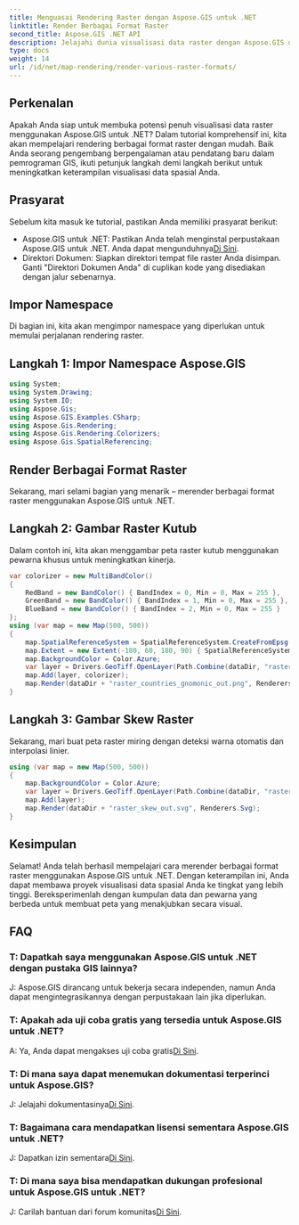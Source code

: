 ```yaml
---
title: Menguasai Rendering Raster dengan Aspose.GIS untuk .NET
linktitle: Render Berbagai Format Raster
second_title: Aspose.GIS .NET API
description: Jelajahi dunia visualisasi data raster dengan Aspose.GIS untuk .NET. Pelajari cara merender peta menakjubkan dalam berbagai format dengan mudah. Unduh sekarang!
type: docs
weight: 14
url: /id/net/map-rendering/render-various-raster-formats/
---
```

## Perkenalan
Apakah Anda siap untuk membuka potensi penuh visualisasi data raster menggunakan Aspose.GIS untuk .NET? Dalam tutorial komprehensif ini, kita akan mempelajari rendering berbagai format raster dengan mudah. Baik Anda seorang pengembang berpengalaman atau pendatang baru dalam pemrograman GIS, ikuti petunjuk langkah demi langkah berikut untuk meningkatkan keterampilan visualisasi data spasial Anda.
## Prasyarat
Sebelum kita masuk ke tutorial, pastikan Anda memiliki prasyarat berikut:
- Aspose.GIS untuk .NET: Pastikan Anda telah menginstal perpustakaan Aspose.GIS untuk .NET. Anda dapat mengunduhnya[Di Sini](https://releases.aspose.com/gis/net/).
- Direktori Dokumen: Siapkan direktori tempat file raster Anda disimpan. Ganti "Direktori Dokumen Anda" di cuplikan kode yang disediakan dengan jalur sebenarnya.
## Impor Namespace
Di bagian ini, kita akan mengimpor namespace yang diperlukan untuk memulai perjalanan rendering raster.
## Langkah 1: Impor Namespace Aspose.GIS
```csharp
using System;
using System.Drawing;
using System.IO;
using Aspose.Gis;
using Aspose.GIS.Examples.CSharp;
using Aspose.Gis.Rendering;
using Aspose.Gis.Rendering.Colorizers;
using Aspose.Gis.SpatialReferencing;
```
## Render Berbagai Format Raster
Sekarang, mari selami bagian yang menarik – merender berbagai format raster menggunakan Aspose.GIS untuk .NET.
## Langkah 2: Gambar Raster Kutub
Dalam contoh ini, kita akan menggambar peta raster kutub menggunakan pewarna khusus untuk meningkatkan kinerja.
```csharp
var colorizer = new MultiBandColor()
{
    RedBand = new BandColor() { BandIndex = 0, Min = 0, Max = 255 },
    GreenBand = new BandColor() { BandIndex = 1, Min = 0, Max = 255 },
    BlueBand = new BandColor() { BandIndex = 2, Min = 0, Max = 255 }
};
using (var map = new Map(500, 500))
{
    map.SpatialReferenceSystem = SpatialReferenceSystem.CreateFromEpsg(102034);
    map.Extent = new Extent(-180, 60, 180, 90) { SpatialReferenceSystem = SpatialReferenceSystem.Wgs84 };
    map.BackgroundColor = Color.Azure;
    var layer = Drivers.GeoTiff.OpenLayer(Path.Combine(dataDir, "raster_countries.tif"));
    map.Add(layer, colorizer);
    map.Render(dataDir + "raster_countries_gnomonic_out.png", Renderers.Png);
}
```
## Langkah 3: Gambar Skew Raster
Sekarang, mari buat peta raster miring dengan deteksi warna otomatis dan interpolasi linier.
```csharp
using (var map = new Map(500, 500))
{
    map.BackgroundColor = Color.Azure;
    var layer = Drivers.GeoTiff.OpenLayer(Path.Combine(dataDir, "raster_skew.tif"));
    map.Add(layer);
    map.Render(dataDir + "raster_skew_out.svg", Renderers.Svg);
}
```
## Kesimpulan
Selamat! Anda telah berhasil mempelajari cara merender berbagai format raster menggunakan Aspose.GIS untuk .NET. Dengan keterampilan ini, Anda dapat membawa proyek visualisasi data spasial Anda ke tingkat yang lebih tinggi. Bereksperimenlah dengan kumpulan data dan pewarna yang berbeda untuk membuat peta yang menakjubkan secara visual.
## FAQ
### T: Dapatkah saya menggunakan Aspose.GIS untuk .NET dengan pustaka GIS lainnya?
J: Aspose.GIS dirancang untuk bekerja secara independen, namun Anda dapat mengintegrasikannya dengan perpustakaan lain jika diperlukan.
### T: Apakah ada uji coba gratis yang tersedia untuk Aspose.GIS untuk .NET?
 A: Ya, Anda dapat mengakses uji coba gratis[Di Sini](https://releases.aspose.com/).
### T: Di mana saya dapat menemukan dokumentasi terperinci untuk Aspose.GIS?
 J: Jelajahi dokumentasinya[Di Sini](https://reference.aspose.com/gis/net/).
### T: Bagaimana cara mendapatkan lisensi sementara Aspose.GIS untuk .NET?
 J: Dapatkan izin sementara[Di Sini](https://purchase.aspose.com/temporary-license/).
### T: Di mana saya bisa mendapatkan dukungan profesional untuk Aspose.GIS untuk .NET?
 J: Carilah bantuan dari forum komunitas[Di Sini](https://forum.aspose.com/c/gis/33).